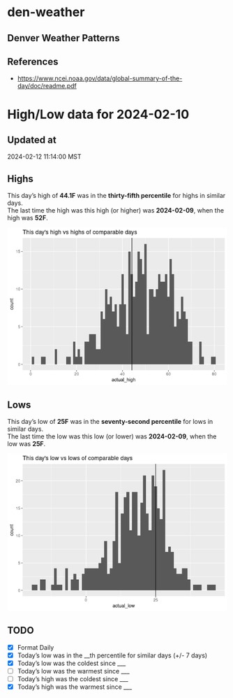 # den-weather


## Denver Weather Patterns

## References

- <https://www.ncei.noaa.gov/data/global-summary-of-the-day/doc/readme.pdf>

# High/Low data for 2024-02-10

## Updated at

2024-02-12 11:14:00 MST

## Highs

This day’s high of **44.1F** was in the **thirty-fifth percentile** for
highs in similar days.  
The last time the high was this high (or higher) was **2024-02-09**,
when the high was **52F**.

![](readme_files/figure-commonmark/unnamed-chunk-4-1.png)

## Lows

This day’s low of **25F** was in the **seventy-second percentile** for
lows in similar days.  
The last time the low was this low (or lower) was **2024-02-09**, when
the low was **25F**.

![](readme_files/figure-commonmark/unnamed-chunk-6-1.png)

## TODO

- [x] Format Daily
- [x] Today’s low was in the \_\_th percentile for similar days (+/- 7
  days)
- [x] Today’s low was the coldest since \_\_\_
- [ ] Today’s low was the warmest since \_\_\_
- [ ] Today’s high was the coldest since \_\_\_
- [x] Today’s high was the warmest since \_\_\_
